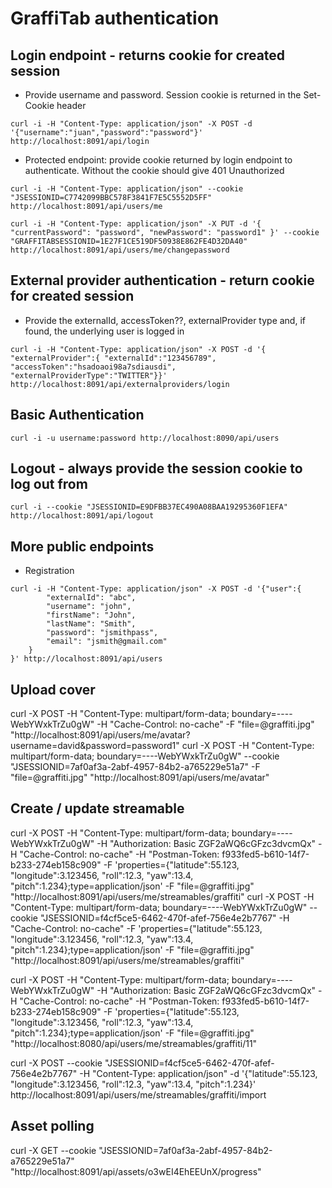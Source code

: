 # GraffiTab authentication

## Login endpoint - returns cookie for created session

* Provide username and password. Session cookie is returned in the Set-Cookie header

```
curl -i -H "Content-Type: application/json" -X POST -d '{"username":"juan","password":"password"}' http://localhost:8091/api/login
```

* Protected endpoint: provide cookie returned by login endpoint to authenticate. Without the cookie should give 401 Unauthorized


```
curl -i -H "Content-Type: application/json" --cookie "JSESSIONID=C7742099BBC578F3841F7E5C5552D5FF" http://localhost:8091/api/users/me
```

```
curl -i -H "Content-Type: application/json" -X PUT -d '{ "currentPassword": "password", "newPassword": "password1" }' --cookie "GRAFFITABSESSIONID=1E27F1CE519DF50938E862FE4D32DA40" http://localhost:8091/api/users/me/changepassword

```

## External provider authentication - return cookie for created session

 * Provide the externalId, accessToken??, externalProvider type and, if found, the underlying user is logged in

```
curl -i -H "Content-Type: application/json" -X POST -d '{ "externalProvider":{ "externalId":"123456789", "accessToken":"hsadoaoi98a7sdiausdi", "externalProviderType":"TWITTER"}}' http://localhost:8091/api/externalproviders/login
```

## Basic Authentication

```
curl -i -u username:password http://localhost:8090/api/users
```

## Logout - always provide the session cookie to log out from

```
curl -i --cookie "JSESSIONID=E9DFBB37EC490A08BAA19295360F1EFA" http://localhost:8091/api/logout
```

## More public endpoints

* Registration
```
curl -i -H "Content-Type: application/json" -X POST -d '{"user":{
        "externalId": "abc",
        "username": "john",
        "firstName": "John",
        "lastName": "Smith",
        "password": "jsmithpass",
        "email": "jsmith@gmail.com"
    }
}' http://localhost:8091/api/users
```


## Upload cover

curl -X POST -H "Content-Type: multipart/form-data; boundary=----WebYWxkTrZu0gW" -H "Cache-Control: no-cache" -F "file=@graffiti.jpg" "http://localhost:8091/api/users/me/avatar?username=david&password=password1"
curl -X POST -H "Content-Type: multipart/form-data; boundary=----WebYWxkTrZu0gW" --cookie "JSESSIONID=7af0af3a-2abf-4957-84b2-a765229e51a7" -F "file=@graffiti.jpg" "http://localhost:8091/api/users/me/avatar"

## Create / update streamable
curl -X POST -H "Content-Type: multipart/form-data; boundary=----WebYWxkTrZu0gW" -H "Authorization: Basic ZGF2aWQ6cGFzc3dvcmQx" -H "Cache-Control: no-cache" -H "Postman-Token: f933fed5-b610-14f7-b233-274eb158c909" -F 'properties={"latitude":55.123, "longitude":3.123456, "roll":12.3, "yaw":13.4, "pitch":1.234};type=application/json' -F "file=@graffiti.jpg" "http://localhost:8091/api/users/me/streamables/graffiti"
curl -X POST -H "Content-Type: multipart/form-data; boundary=----WebYWxkTrZu0gW" --cookie "JSESSIONID=f4cf5ce5-6462-470f-afef-756e4e2b7767" -H "Cache-Control: no-cache" -F 'properties={"latitude":55.123, "longitude":3.123456, "roll":12.3, "yaw":13.4, "pitch":1.234};type=application/json' -F "file=@graffiti.jpg" "http://localhost:8091/api/users/me/streamables/graffiti"

curl -X POST -H "Content-Type: multipart/form-data; boundary=----WebYWxkTrZu0gW" -H "Authorization: Basic ZGF2aWQ6cGFzc3dvcmQx" -H "Cache-Control: no-cache" -H "Postman-Token: f933fed5-b610-14f7-b233-274eb158c909" -F 'properties={"latitude":55.123, "longitude":3.123456, "roll":12.3, "yaw":13.4, "pitch":1.234};type=application/json' -F "file=@graffiti.jpg" "http://localhost:8080/api/users/me/streamables/graffiti/11"


curl -X POST --cookie "JSESSIONID=f4cf5ce5-6462-470f-afef-756e4e2b7767"  -H "Content-Type: application/json" -d '{"latitude":55.123, "longitude":3.123456, "roll":12.3, "yaw":13.4, "pitch":1.234}' http://localhost:8091/api/users/me/streamables/graffiti/import


## Asset polling

curl -X GET --cookie "JSESSIONID=7af0af3a-2abf-4957-84b2-a765229e51a7" "http://localhost:8091/api/assets/o3wEI4EhEEUnX/progress"
